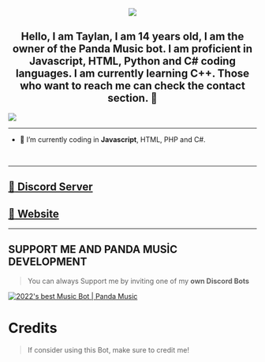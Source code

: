 <div align="center" style"border-radius:15px">
  <img src="https://media.discordapp.net/attachments/906619159151013929/1008348357766426714/20220814_151551.png?width=1080&height=608" style"width: 100%;border-radius:15px">
</div>

## <div align="center">Hello, I am Taylan, I am 14 years old, I am the owner of the Panda Music bot. I am proficient in Javascript, HTML, Python and C# coding languages. I am currently learning C++. Those who want to reach me can check the contact section. 🚀</div>  

![](https://discord.c99.nl/widget/theme-3/619841555255132160.png)  

***
- :seedling: I’m currently coding in **Javascript**, HTML, PHP and C#.
<br/>

***

## [:link: Discord Server](https://discord.gg/rWqdhKuJdN)
## [:link: Website](https://pandamusic-bot.vercel.app/)

***

## SUPPORT ME AND PANDA MUSİC DEVELOPMENT

> You can always Support me by inviting one of my **own Discord Bots**

[![2022's best Music Bot | Panda Music](https://media.discordapp.net/attachments/919171726552743938/1008359217998082108/20220814_151551.png)](https://discord.com/api/oauth2/authorize?client_id=899378464925286411&permissions=8&scope=bot%20applications.commands)

# Credits

> If consider using this Bot, make sure to credit me!
